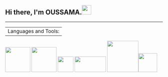 
## <strong>Hi there, I'm OUSSAMA.</strong><img src="https://raw.githubusercontent.com/MartinHeinz/MartinHeinz/master/wave.gif" width="30px" />


<hr color="green">

<table><tr><td>Languages and Tools:</td></tr></table>
<p >
<img  src="https://upload.wikimedia.org/wikipedia/commons/archive/1/1d/20200803061710%21PyCharm_Icon.svg" width="80">
<img src="https://upload.wikimedia.org/wikipedia/commons/9/9c/IntelliJ_IDEA_Icon.svg" width="80"> 
<img src="https://upload.wikimedia.org/wikipedia/en/thumb/3/30/Java_programming_language_logo.svg/300px-Java_programming_language_logo.svg.png" width="50">
<img src="https://upload.wikimedia.org/wikipedia/commons/f/f8/Python_logo_and_wordmark.svg" width="100" height="50" >
<img src ="http://clipart-library.com/images_k/php-logo-transparent/php-logo-transparent-12.png" width="100" ><img src="https://user-images.githubusercontent.com/674621/71187801-14e60a80-2280-11ea-94c9-e56576f76baf.png" width="60">
</p>

